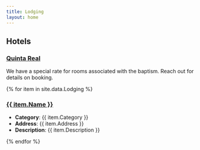```yaml
---
title: Lodging
layout: home
---
```


## Hotels

### [Quinta Real](https://www.caminoreal.com/en/quintareal/quinta-real-oaxaca) 
We have a special rate for rooms associated with the baptism. Reach out for details on booking. 

{% for item in site.data.Lodging %}
<div>
   <h3>
    <a href="{{item.Website}}">{{ item.Name }}</a>
   </h3> 
   <ul>
   <li><b>Category</b>: {{ item.Category }}</li>
   <li><b>Address</b>: {{ item.Address }}</li>
   <li><b>Description</b>: {{ item.Description }}</li>
   </ul>
</div>    
{% endfor %}


